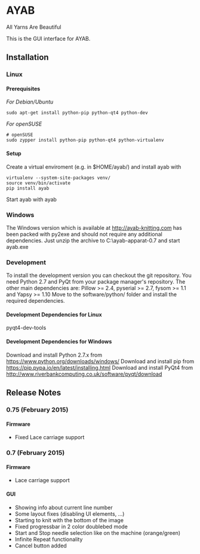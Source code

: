 # AYAB

All Yarns Are Beautiful

This is the GUI interface for AYAB.

## Installation

### Linux

#### Prerequisites

*For Debian/Ubuntu*

    sudo apt-get install python-pip python-qt4 python-dev

*For openSUSE*

    # openSUSE
    sudo zypper install python-pip python-qt4 python-virtualenv

#### Setup

Create a virtual enviroment (e.g. in $HOME/ayab/) and install ayab with

    virtualenv --system-site-packages venv/
    source venv/bin/activate
    pip install ayab

Start ayab with
    ayab

### Windows

The Windows version which is available at http://ayab-knitting.com has been packed with py2exe and should not require
any additional dependencies. Just unzip the archive to C:\ayab-apparat-0.7 and
start ayab.exe

### Development

To install the development version you can checkout the git repository. You need Python 2.7 and PyQt from your package manager's repository.
The other main dependencies are: Pillow >= 2.4, pyserial >= 2.7, fysom >= 1.1 and Yapsy >= 1.10
Move to the software/python/ folder and install the required dependencies.

#### Development Dependencies for Linux

pyqt4-dev-tools 

#### Development Dependencies for Windows

Download and install Python 2.7.x from
    https://www.python.org/downloads/windows/
Download and install pip from
    https://pip.pypa.io/en/latest/installing.html
Download and install PyQt4 from
    http://www.riverbankcomputing.co.uk/software/pyqt/download

## Release Notes

### 0.75 (February 2015)

#### Firmware

* Fixed Lace carriage support

### 0.7 (February 2015)

#### Firmware

* Lace carriage support

#### GUI

* Showing info about current line number
* Some layout fixes (disabling UI elements, ...)
* Starting to knit with the bottom of the image
* Fixed progressbar in 2 color doublebed mode
* Start and Stop needle selection like on the machine (orange/green)
* Infinite Repeat functionality
* Cancel button added
